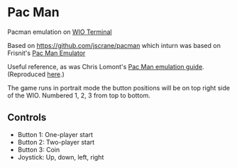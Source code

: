 Pac Man
========

Pacman emulation on
[WIO Terminal](https://wiki.seeedstudio.com/Wio-Terminal-Getting-Started/)

Based on https://github.com/jscrane/pacman which inturn was based on Frisnit's [Pac Man Emulator](http://www.frisnit.com/pac-man-machine-emulator/)

Useful reference, as was Chris Lomont's [Pac Man emulation 
guide](http://www.lomont.org/Software/Games/PacMan/PacmanEmulation.pdf).
(Reproduced [here](docs/PacmanEmulation.pdf).)

The game runs in portrait mode the button positions will be on top right side of the WIO. Numbered 1, 2, 3 from top to bottom.

Controls
--------
- Button 1: One-player start
- Button 2: Two-player start
- Button 3: Coin
- Joystick: Up, down, left, right
